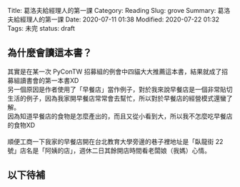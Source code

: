 Title: 葛洛夫給經理人的第一課
Category: Reading
Slug: grove
Summary: 葛洛夫給經理人的第一課
Date: 2020-07-11 01:38
Modified: 2020-07-22 01:32
Tags: 未完
status: draft

## 為什麼會讀這本書？
其實是在某一次 PyConTW 招募組的例會中四貓大大推薦這本書，結果就成了招募組讀書會的第一本書XD<br>
另一個原因是作者使用了「早餐店」當作例子，對於我來說早餐店是一個非常貼切生活的例子，因為我家開早餐店常常會去幫忙，所以對於早餐店的經營模式還蠻了解。<br>
因為知道早餐店的食物是怎麼產出的，而且又從小看到大，所以我不怎麼吃早餐店的食物XD<br><br>
順便工商一下我家的早餐店開在台北教育大學旁邊的巷子裡地址是「臥龍街 22 號」店名是「阿姨的店」，週休二日其餘開店時間看老闆娘（我媽）心情。

## 以下待補
